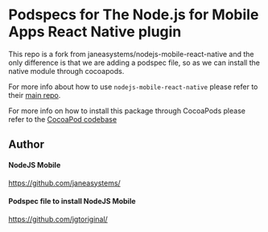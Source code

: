 # Podspecs for The Node.js for Mobile Apps React Native plugin

This repo is a fork from janeasystems/nodejs-mobile-react-native and the only difference is that we are adding a podspec file, so as we can install the native module through cocoapods. 

For more info about how to use `nodejs-mobile-react-native` please refer to their [main repo](https://github.com/janeasystems/nodejs-mobile-react-native).

For more info on how to install this package through CocoaPods please refer to the [CocoaPod codebase](https://github.com/jgtoriginal/RNNodeJsMobile)


## Author

#### NodeJS Mobile 
https://github.com/janeasystems/

#### Podspec file to install NodeJS Mobile
https://github.com/jgtoriginal/
